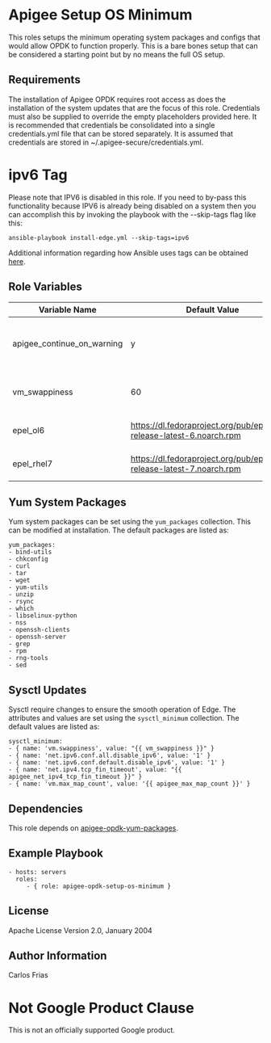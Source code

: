 Apigee Setup OS Minimum
=========

This roles setups the minimum operating system packages and configs that would allow OPDK to function properly. This is
a bare bones setup that can be considered a starting point but by no means the full OS setup. 

Requirements
------------

The installation of Apigee OPDK requires root access as does the installation of the system updates that are the focus 
of this role. Credentials must also be supplied to override the empty placeholders provided here. It is recommended that 
credentials be consolidated into a single credentials.yml file that can be stored separately. It is assumed that 
credentials are stored in ~/.apigee-secure/credentials.yml. 

# ipv6 Tag

Please note that IPV6 is disabled in this role. If you need to by-pass this functionality because IPV6 is already being 
disabled on a system then you can accomplish this by invoking the playbook with the --skip-tags flag like this:

    ansible-playbook install-edge.yml --skip-tags=ipv6 
    
Additional information regarding how Ansible uses tags can be obtained [here](http://docs.ansible.com/ansible/latest/user_guide/playbooks_tags.html).     

Role Variables
--------------

| Variable Name | Default Value | Description |
| --- | --- | --- |
| apigee_continue_on_warning | y | Defaults for internal environment OPDK setup settings |
| vm_swappiness | 60 | Default value to limit swap file use |
| epel_ol6 | https://dl.fedoraproject.org/pub/epel/epel-release-latest-6.noarch.rpm | Default epel repo for EL 6 |
| epel_rhel7 | https://dl.fedoraproject.org/pub/epel/epel-release-latest-7.noarch.rpm | Default epel repo for EL 7 |

## Yum System Packages

Yum system packages can be set using the `yum_packages` collection. This can be modified at installation. The default 
packages are listed as: 

    yum_packages:
    - bind-utils
    - chkconfig
    - curl
    - tar
    - wget
    - yum-utils
    - unzip
    - rsync
    - which
    - libselinux-python
    - nss
    - openssh-clients
    - openssh-server
    - grep
    - rpm
    - rng-tools
    - sed

## Sysctl Updates

Sysctl require changes to ensure the smooth operation of Edge. The attributes and values are set using the `sysctl_minimum` 
collection. The default values are listed as: 

    sysctl_minimum:
    - { name: 'vm.swappiness', value: "{{ vm_swappiness }}" }
    - { name: 'net.ipv6.conf.all.disable_ipv6', value: '1' }
    - { name: 'net.ipv6.conf.default.disable_ipv6', value: '1' }
    - { name: 'net.ipv4.tcp_fin_timeout', value: "{{ apigee_net_ipv4_tcp_fin_timeout }}" }
    - { name: 'vm.max_map_count', value: '{{ apigee_max_map_count }}' }
            

Dependencies
------------

This role depends on [apigee-opdk-yum-packages](https://github.com/carlosfrias/apigee-opdk-yum-packages).

Example Playbook
----------------

    - hosts: servers
      roles:
         - { role: apigee-opdk-setup-os-minimum }

License
-------

Apache License Version 2.0, January 2004

Author Information
------------------

Carlos Frias
<!-- BEGIN Google Required Disclaimer -->

# Not Google Product Clause

This is not an officially supported Google product.
<!-- END Google Required Disclaimer -->